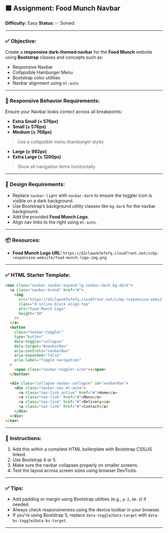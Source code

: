 ## 🟩 **Assignment: Food Munch Navbar**

**Difficulty:** Easy
**Status:** ✅ Solved

---

### ✅ **Objective:**

Create a **responsive dark-themed navbar** for the **Food Munch** website using **Bootstrap** classes and concepts such as:

* Responsive Navbar
* Collapsible Hamburger Menu
* Bootstrap color utilities
* Navbar alignment using `ml-auto`

---

### 📱 **Responsive Behavior Requirements:**

Ensure your Navbar looks correct across all breakpoints:

* **Extra Small (< 576px)**
* **Small (≥ 576px)**
* **Medium (≥ 768px)**

> Use a collapsible menu (hamburger style)

* **Large (≥ 992px)**
* **Extra Large (≥ 1200px)**

> Show all navigation items horizontally

---

### 🎨 **Design Requirements:**

* Replace `navbar-light` with `navbar-dark` to ensure the toggler icon is visible on a dark background.
* Use Bootstrap’s background utility classes like `bg-dark` for the navbar background.
* Add the provided **Food Munch Logo**.
* Align nav links to the right using `ml-auto`.

---

### 📦 **Resources:**

* **Food Munch Logo URL:**
  `https://d2clawv67efefq.cloudfront.net/ccbp-responsive-website/food-munch-logo-img.png`

---

### ✅ **HTML Starter Template:**

```html
<nav class="navbar navbar-expand-lg navbar-dark bg-dark">
  <a class="navbar-brand" href="#">
    <img
      src="https://d2clawv67efefq.cloudfront.net/ccbp-responsive-website/food-munch-logo-img.png"
      class="d-inline-block align-top"
      alt="Food Munch Logo"
      height="30"
    />
  </a>
  <button
    class="navbar-toggler"
    type="button"
    data-toggle="collapse"
    data-target="#navbarNav"
    aria-controls="navbarNav"
    aria-expanded="false"
    aria-label="Toggle navigation"
  >
    <span class="navbar-toggler-icon"></span>
  </button>

  <div class="collapse navbar-collapse" id="navbarNav">
    <div class="navbar-nav ml-auto">
      <a class="nav-link active" href="#">Home</a>
      <a class="nav-link" href="#">Menu</a>
      <a class="nav-link" href="#">Delivery</a>
      <a class="nav-link" href="#">Contact</a>
    </div>
  </div>
</nav>
```

---

### 📘 **Instructions:**

1. Add this within a complete HTML boilerplate with Bootstrap CSS/JS linked.
2. Use Bootstrap 4 or 5.
3. Make sure the navbar collapses properly on smaller screens.
4. Test the layout across screen sizes using browser DevTools.

---

### ✅ **Tips:**

* Add padding or margin using Bootstrap utilities (e.g., `p-2`, `mb-3`) if needed.
* Always check responsiveness using the device toolbar in your browser.
* If you're using Bootstrap 5, replace `data-toggle`/`data-target` with `data-bs-toggle`/`data-bs-target`.

---

